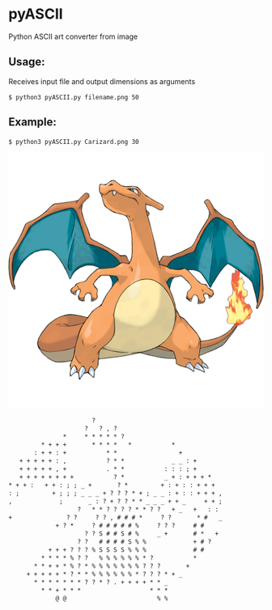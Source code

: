 # pyASCII

Python ASCII art converter from image

## Usage:
Receives input file and output dimensions as arguments
```console
$ python3 pyASCII.py filename.png 50
```
## Example:
```console
$ python3 pyASCII.py Carizard.png 30
```
![alt text](https://github.com/EdoardoFigini/pyASCII/blob/main/Charizard.png?raw=true "Charizard")
                                                                        
                                                            
                                                            
 ```                                                           
                        ?                                   
                      ?   ? , ?                             
                *     * * * * * ?                           
          * + + +       * * * *   *           *             
        : + + : +           * *                 +           
    + + + + + : ,           ? * *             _ _ : +       
    + + + + + , +           . * *           : : : ; +       
    + + + + + + + +           ? *           _ + : + + + *   
* + + :   + + : ; ; _ +       ? *         + : + : : + + +   
: ;         + ; ; ; _ _ _ + ? ? ? * + ; _ _ : + : : + + + , 
,             ;       _ : ? + ? ? * * _ _ _ + + _     + + ; 
                    ?   * * ? ? ? ? * * ? ?   + _   +   : : 
+               ? ?     ? ? , # # # *     ? ?       * #   _ 
              + ? *     ? # # # # # %     ? ? ?     # #     
                      ? ? S # # S # %     _ +       # *   + 
                    ? ?   # # # # S % %             + # ?   
            + + + ? ? ? % S S S S % % %             # #     
          * * * * % ? ?   % % % % % % * ?           *       
        * * + + * % ? * % % % % % % % ? ? ?       +         
      + + + + + * ? * * % % % % % % * ? ? ? * + _           
        * * * * * * * ? ? * ? . + + + + * * _               
          * * + * * *                   * * *               
              @ @                         % %               
```                                                          
